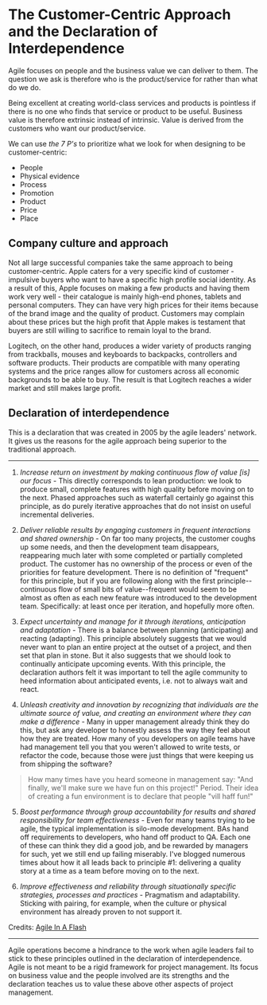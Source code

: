 # The Customer-Centric Approach and the Declaration of Interdependence
Agile focuses on people and the business value we can deliver to them. The question we ask is therefore who is the product/service for rather than what do we do.

Being excellent at creating world-class services and products is pointless if there is
no one who finds that service or product to be useful. Business value is therefore
extrinsic instead of intrinsic. Value is derived from
the customers who want our product/service.

We can use *the 7 P's* to prioritize what we look for when
designing to be customer-centric:
- People
- Physical evidence
- Process
- Promotion
- Product
- Price
- Place

## Company culture and approach
Not all large successful companies take the same approach to being customer-centric. Apple caters for a very specific kind of customer - impulsive buyers who want to have a specific high profile social identity. As a result of this, Apple focuses on making a few products and having them work very well - their catalogue is mainly high-end phones, tablets and personal computers. They can have very high prices for their items because of the brand image and the quality of product. Customers may complain about these prices but the high profit that Apple makes is testament that buyers are still willing to sacrifice to remain loyal to the brand.

Logitech, on the other hand, produces a wider variety of products ranging from trackballs, mouses and keyboards to backpacks, controllers and software products. Their products are compatible with many operating systems and the price ranges allow for customers across all economic backgrounds to be able to buy. The result is that Logitech reaches a wider market and still makes large profit.

## Declaration of interdependence
This is a declaration that was created in 2005 by the agile leaders' network. It gives us the reasons for the agile approach being superior to the traditional approach.

---
1. *Increase return on investment by making continuous flow of value [is] our focus* - This directly corresponds to lean production: we look to produce small, complete features with high quality before moving on to the next. Phased approaches such as waterfall certainly go against this principle, as do purely iterative approaches that do not insist on useful incremental deliveries.

2. *Deliver reliable results by engaging customers in frequent interactions and shared ownership* - On far too many projects, the customer coughs up some needs, and then the development team disappears, reappearing much later with some completed or partially completed product. The customer has no ownership of the process or even of the priorities for feature development. There is no definition of "frequent" for this principle, but if you are following along with the first principle--continuous flow of small bits of value--frequent would seem to be almost as often as each new feature was introduced to the development team. Specifically: at least once per iteration, and hopefully more often.

3. *Expect uncertainty and manage for it through iterations, anticipation and adaptation* - There is a balance between planning (anticipating) and reacting (adapting). This principle absolutely suggests that we would never want to plan an entire project at the outset of a project, and then set that plan in stone. But it also suggests that we should look to continually anticipate upcoming events. With this principle, the declaration authors felt it was important to tell the agile community to heed information about anticipated events, i.e. not to always wait and react.

4. *Unleash creativity and innovation by recognizing that individuals are the ultimate source of value, and creating an environment where they can make a difference* - Many in upper management already think they do this, but ask any developer to honestly assess the way they feel about how they are treated. How many of you developers on agile teams have had management tell you that you weren't allowed to write tests, or refactor the code, because those were just things that were keeping us from shipping the software?

>How many times have you heard someone in management say: "And finally, we'll make sure we have fun on this project!" Period. Their idea of creating a fun environment is to declare that people "vill haff fun!"

5. *Boost performance through group accountability for results and shared responsibility for team effectiveness* - Even for many teams trying to be agile, the typical implementation is silo-mode development. BAs hand off requirements to developers, who hand off product to QA. Each one of these can think they did a good job, and be rewarded by managers for such, yet we still end up failing miserably. I've blogged numerous times about how it all leads back to principle #1: delivering a quality story at a time as a team before moving on to the next.

6. *Improve effectiveness and reliability through situationally specific strategies, processes and practices* - Pragmatism and adaptability. Sticking with pairing, for example, when the culture or physical environment has already proven to not support it.

Credits: [Agile In A Flash](http://agileinaflash.blogspot.com/2009/02/declaration-of-interdependence-for.html)

---

Agile operations become a hindrance to the work when agile leaders fail to
stick to these principles outlined in the declaration of interdependence.
Agile is not meant to be a rigid framework for project management. Its focus on business value and the people involved are its strengths and the declaration teaches us to value these above other aspects of project management.


